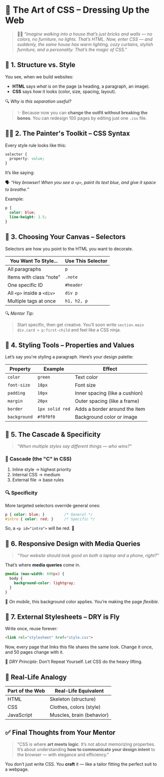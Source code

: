 # 🎨 **The Art of CSS – Dressing Up the Web**

> 👨‍🏫 *“Imagine walking into a house that’s just bricks and walls — no colors, no furniture, no lights. That’s HTML. Now, enter CSS — and suddenly, the same house has warm lighting, cozy curtains, stylish furniture, and a personality. That’s the magic of CSS.”*

## 🧱 **1. Structure vs. Style**

You see, when we build websites:

* **HTML** says *what* is on the page (a heading, a paragraph, an image).
* **CSS** says *how* it looks (color, size, spacing, layout).

🔍 *Why is this separation useful?*

> ✨ Because now you can **change the outfit without breaking the bones**. You can redesign 100 pages by editing just one `.css` file.

## 🧑‍🎨 **2. The Painter's Toolkit – CSS Syntax**

Every style rule looks like this:

```css
selector {
  property: value;
}
```

It’s like saying:

🗣️ *“Hey browser! When you see a `<p>`, paint its text blue, and give it space to breathe.”*

Example:

```css
p {
  color: blue;
  line-height: 1.5;
}
```

## 🎯 **3. Choosing Your Canvas – Selectors**

Selectors are how you point to the HTML you want to decorate.

| You Want To Style...       | Use This Selector |
| -------------------------- | ----------------- |
| All paragraphs             | `p`               |
| Items with class “note”    | `.note`           |
| One specific ID            | `#header`         |
| All `<p>` inside a `<div>` | `div p`           |
| Multiple tags at once      | `h1, h2, p`       |

🔍 *Mentor Tip*:

> Start specific, then get creative. You’ll soon write `section.main div.card > p:first-child` and feel like a CSS ninja.

## 🧰 **4. Styling Tools – Properties and Values**

Let’s say you're styling a paragraph. Here’s your design palette:

| Property     | Example         | Effect                         |
| ------------ | --------------- | ------------------------------ |
| `color`      | `green`         | Text color                     |
| `font-size`  | `18px`          | Font size                      |
| `padding`    | `10px`          | Inner spacing (like a cushion) |
| `margin`     | `20px`          | Outer spacing (like a frame)   |
| `border`     | `1px solid red` | Adds a border around the item  |
| `background` | `#f0f0f0`       | Background color or image      |

## 🔄 **5. The Cascade & Specificity**

> *“When multiple styles say different things — who wins?”*

### 🌊 **Cascade** (the "C" in CSS)

1. Inline style → highest priority
2. Internal CSS → medium
3. External file → base rules

### 🔍 **Specificity**

More targeted selectors override general ones:

```css
p { color: blue; }         /* General */
#intro { color: red; }     /* Specific */
```

So, a `<p id="intro">` will be red. 🎯

## 📱 **6. Responsive Design with Media Queries**

> *“Your website should look good on both a laptop and a phone, right?”*

That’s where **media queries** come in.

```css
@media (max-width: 600px) {
  body {
    background-color: lightgray;
  }
}
```

📱 *On mobile*, this background color applies. You’re making the page *flexible*.

## 🧩 **7. External Stylesheets – DRY is Fly**

Write once, reuse forever:

```html
<link rel="stylesheet" href="style.css">
```

Now, every page that links this file shares the same look.
Change it once, and 50 pages change with it.

🧠 *DRY Principle*: Don’t Repeat Yourself. Let CSS do the heavy lifting.


## 🧠 **Real-Life Analogy**

| Part of the Web | Real-Life Equivalent      |
| --------------- | ------------------------- |
| HTML            | Skeleton (structure)      |
| CSS             | Clothes, colors (style)   |
| JavaScript      | Muscles, brain (behavior) |


## ✅ **Final Thoughts from Your Mentor**

> "CSS is where **art meets logic**. It’s not about memorizing properties. It’s about understanding **how to communicate your design intent** to the browser — with elegance and efficiency."

You don’t just write CSS. You **craft** it — like a tailor fitting the perfect suit to a webpage.

